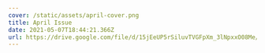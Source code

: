 ```yaml
---
cover: /static/assets/april-cover.png
title: April Issue
date: 2021-05-07T18:44:21.366Z
url: https://drive.google.com/file/d/15jEeUP5rSiluvTVGFpXm_3lNpxxO08Me/view
---
```

